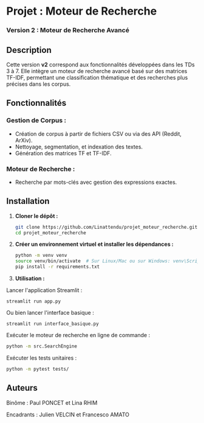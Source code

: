 # Projet : Moteur de Recherche  

### Version 2 : Moteur de Recherche Avancé

## Description
Cette version **v2** correspond aux fonctionnalités développées dans les TDs 3 à 7. Elle intègre un moteur de recherche avancé basé sur des matrices TF-IDF, permettant une classification thématique et des recherches plus précises dans les corpus.

## Fonctionnalités

### Gestion de Corpus :
- Création de corpus à partir de fichiers CSV ou via des API (Reddit, ArXiv).
- Nettoyage, segmentation, et indexation des textes.
- Génération des matrices TF et TF-IDF.

### Moteur de Recherche :
- Recherche par mots-clés avec gestion des expressions exactes.

## Installation

1. **Cloner le dépôt :**
   ```bash
   git clone https://github.com/Linattendu/projet_moteur_recherche.git
   cd projet_moteur_recherche
   
2. **Créer un environnement virtuel et installer les dépendances :**
    ```bash
    python -m venv venv
    source venv/bin/activate  # Sur Linux/Mac ou sur Windows: venv\Scripts\activate   
    pip install -r requirements.txt
    
3. **Utilisation :**

Lancer l'application Streamlit :

    streamlit run app.py
    
Ou bien lancer l'interface basique :
   
    streamlit run interface_basique.py
    
Exécuter le moteur de recherche en ligne de commande :

   ```bash
   python -m src.SearchEngine
   ```

Exécuter les tests unitaires :

   ```bash
   python -m pytest tests/
   ```

## Auteurs

Binôme : Paul PONCET et Lina RHIM

Encadrants : Julien VELCIN et Francesco AMATO
